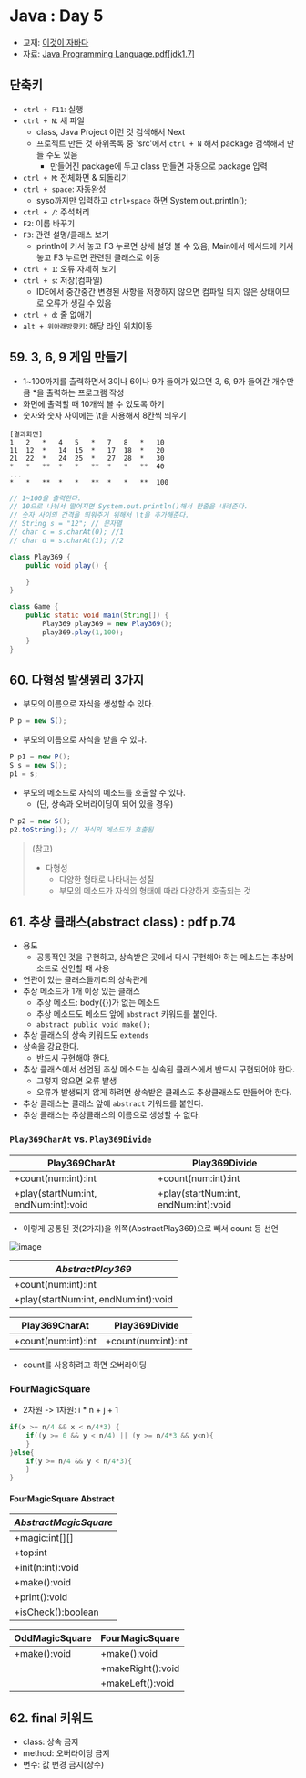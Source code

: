 # Java : Day 5

- 교재: [이것이 자바다](http://book.interpark.com/product/BookDisplay.do?_method=detail&sc.prdNo=232651697&gclid=CjwKCAiAu9vwBRAEEiwAzvjq-5c0OG19ExoqlBGND0CjxeH3adV_MU0-flqhkAncVknu1FSAH9g6ORoCi6cQAvD_BwE)
- 자료: [Java Programming Language.pdf[jdk1.7]](https://github.com/ek-koh/medici_bigdata/blob/master/Java/%5BJDK7%5D%20Java%20Programming%20Language.pdf)


## 단축키
- `ctrl + F11`: 실행
- `ctrl + N`: 새 파일
    + class, Java Project 이런 것 검색해서 Next
    + 프로젝트 만든 것 하위목록 중 'src'에서 `ctrl + N` 해서 package 검색해서 만들 수도 있음
        + 만들어진 package에 두고 class 만들면 자동으로 package 입력
- `ctrl + M`: 전체화면 & 되돌리기
- `ctrl + space`: 자동완성
    + syso까지만 입력하고 `ctrl+space` 하면 System.out.println();
- `ctrl + /`: 주석처리
- `F2`: 이름 바꾸기
- `F3`: 관련 설명/클래스 보기
    + println에 커서 놓고 F3 누르면 상세 설명 볼 수 있음, Main에서 메서드에 커서 놓고 F3 누르면 관련된 클래스로 이동
- `ctrl + 1`: 오류 자세히 보기
- `ctrl + s`: 저장(컴파일)
    + IDE에서 중간중간 변경된 사항을 저장하지 않으면 컴파일 되지 않은 상태이므로 오류가 생길 수 있음
- `ctrl + d`: 줄 없애기
- `alt + 위아래방향키`: 해당 라인 위치이동


## 59. 3, 6, 9 게임 만들기
- 1~100까지를 출력하면서 3이나 6이나 9가 들어가 있으면 3, 6, 9가 들어간 개수만큼 *을 출력하는 프로그램 작성
- 화면에 출력할 때 10개씩 볼 수 있도록 하기
- 숫자와 숫자 사이에는 \t을 사용해서 8칸씩 띄우기

```
[결과화면]
1   2   *   4   5   *   7   8   *   10
11  12  *   14  15  *   17  18  *   20
21  22  *   24  25  *   27  28  *   30
*   *   **  *   *   **  *   *   **  40
...
*   *   **  *   *   **  *   *   **  100
```
```java
// 1~100을 출력한다.
// 10으로 나눠서 떨어지면 System.out.println()해서 한줄을 내려준다.
// 숫자 사이의 간격을 띄워주기 위해서 \t을 추가해준다.
// String s = "12"; // 문자열
// char c = s.charAt(0); //1
// char d = s.charAt(1); //2

class Play369 {
    public void play() {

    }
}

class Game {
    public static void main(String[]) {
        Play369 play369 = new Play369();
        play369.play(1,100);
    }
}
```


## 60. 다형성 발생원리 3가지
- 부모의 이름으로 자식을 생성할 수 있다.
```java
P p = new S();
```
- 부모의 이름으로 자식을 받을 수 있다.
```java
P p1 = new P();
S s = new S();
p1 = s;
```
- 부모의 메소드로 자식의 메소드를 호출할 수 있다.
    - (단, 상속과 오버라이딩이 되어 있을 경우)
```java
P p2 = new S();
p2.toString(); // 자식의 메소드가 호출됨
```

> (참고)
> - 다형성
>    - 다양한 형태로 나타내는 성질
>    - 부모의 메소드가 자식의 형태에 따라 다양하게 호출되는 것

## 61. 추상 클래스(abstract class) : pdf p.74
- 용도
    + 공통적인 것을 구현하고, 상속받은 곳에서 다시 구현해야 하는 메소드는 추상메소드로 선언할 때 사용
- 연관이 있는 클래스들끼리의 상속관계
- 추상 메소드가 1개 이상 있는 클래스
    - 추상 메소드: body({})가 없는 메소드
    - 추상 메소드도 메소드 앞에 `abstract` 키워드를 붙인다.
    - `abstract public void make();`
- 추상 클래스의 상속 키워드도 `extends`
- 상속을 강요한다.
    - 반드시 구현해야 한다.
- 추상 클래스에서 선언된 추상 메소드는 상속된 클래스에서 반드시 구현되어야 한다.
    - 그렇지 않으면 오류 발생
    - 오류가 발생되지 않게 하려면 상속받은 클래스도 추상클래스도 만들어야 한다.
- 추상 클래스는 클래스 앞에 `abstract` 키워드를 붙인다.
- 추상 클래스는 추상클래스의 이름으로 생성할 수 없다.

### `Play369CharAt` vs. `Play369Divide`
|Play369CharAt|Play369Divide|
|---|---|
|+count(num:int):int|+count(num:int):int|
|+play(startNum:int, endNum:int):void|+play(startNum:int, endNum:int):void|

- 이렇게 공통된 것(2가지)을 위쪽(AbstractPlay369)으로 빼서 count 등 선언

![image](https://user-images.githubusercontent.com/58713684/72494399-1991e480-3867-11ea-9a8c-10ea9f8e11b8.png)

|_AbstractPlay369_|
|---|
|+count(num:int):int|
|+play(startNum:int, endNum:int):void|

|Play369CharAt|Play369Divide|
|---|---|
|+count(num:int):int|+count(num:int):int|

- count를 사용하려고 하면 오버라이딩

### FourMagicSquare
- 2차원 -> 1차원: i * n + j + 1
```java
if(x >= n/4 && x < n/4*3) {
    if((y >= 0 && y < n/4) || (y >= n/4*3 && y<n){
    }
}else{
    if(y >= n/4 && y < n/4*3){
    }
}
```

#### FourMagicSquare Abstract
|_AbstractMagicSquare_|
|---|
|   +magic:int[][]  |
|   +top:int    |
|   +init(n:int):void   |
|   +make():void    |
|   +print():void   |
|   +isCheck():boolean  |

|OddMagicSquare|FourMagicSquare|
|---|---|
|+make():void|+make():void|
| |+makeRight():void|
| |+makeLeft():void|

## 62. final 키워드
- class: 상속 금지
- method: 오버라이딩 금지
- 변수: 값 변경 금지(상수)
